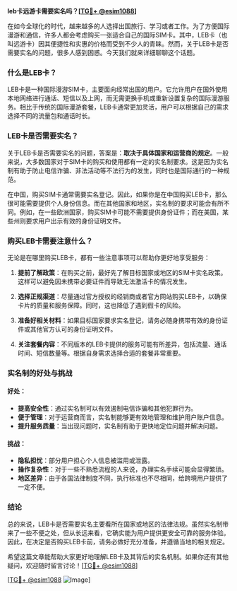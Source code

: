 **leb卡远游卡需要实名吗？[[TG💪+ @esim1088](https://t.me/s/esim1088)]**

在如今全球化的时代，越来越多的人选择出国旅行、学习或者工作。为了方便国际漫游和通信，许多人都会考虑购买一张适合自己的国际SIM卡。其中，LEB卡（也叫远游卡）因其便捷性和实惠的价格而受到不少人的青睐。然而，关于LEB卡是否需要实名的问题，很多人感到困惑。今天我们就来详细聊聊这个话题。

### 什么是LEB卡？

LEB卡是一种国际漫游SIM卡，主要面向经常出国的用户。它允许用户在国外使用本地网络进行通话、短信以及上网，而无需更换手机或重新设置复杂的国际漫游服务。相比于传统的国际漫游套餐，LEB卡通常更加灵活，用户可以根据自己的需求选择不同的流量包和通话时长。

### LEB卡是否需要实名？

关于LEB卡是否需要实名的问题，答案是：**取决于具体国家和运营商的规定**。一般来说，大多数国家对于SIM卡的购买和使用都有一定的实名制要求。这是因为实名制有助于防止电信诈骗、非法活动等不法行为的发生，同时也是国际通行的一种规范。

在中国，购买SIM卡通常需要实名登记。因此，如果你是在中国购买LEB卡，那么很可能需要提供个人身份信息。而在其他国家和地区，实名制的要求可能会有所不同。例如，在一些欧洲国家，购买SIM卡可能不需要提供身份证件；而在美国，某些州则要求用户出示有效的身份证明文件。

### 购买LEB卡需要注意什么？

无论是在哪里购买LEB卡，都有一些注意事项可以帮助你更好地享受服务：

1. **提前了解政策**：在购买之前，最好先了解目标国家或地区的SIM卡实名政策。这样可以避免因未携带必要证件而导致无法激活卡的情况发生。
   
2. **选择正规渠道**：尽量通过官方授权的经销商或者官方网站购买LEB卡，以确保卡片的质量和服务保障。同时，这也降低了遇到假卡的风险。

3. **准备好相关材料**：如果目标国家要求实名登记，请务必随身携带有效的身份证件或其他官方认可的身份证明文件。

4. **关注套餐内容**：不同版本的LEB卡提供的服务可能有所差异，包括流量、通话时间、短信数量等。根据自身需求选择合适的套餐非常重要。

### 实名制的好处与挑战

#### 好处：
- **提高安全性**：通过实名制可以有效遏制电信诈骗和其他犯罪行为。
- **便于管理**：对于运营商而言，实名制能够更有效地管理和维护用户账户信息。
- **提升服务质量**：当出现问题时，实名制有助于更快地定位问题并解决问题。

#### 挑战：
- **隐私担忧**：部分用户担心个人信息被滥用或泄露。
- **操作复杂性**：对于一些不熟悉流程的人来说，办理实名手续可能会显得繁琐。
- **地区差异**：由于各国法律制度不同，执行标准也不尽相同，给跨境用户提供了一定不便。

### 结论

总的来说，LEB卡是否需要实名主要看所在国家或地区的法律法规。虽然实名制带来了一些不便之处，但从长远来看，它确实能为用户提供更安全可靠的服务体验。因此，在决定是否购买LEB卡前，请务必做好充分准备，并遵循当地的相关规定。

希望这篇文章能帮助大家更好地理解LEB卡及其背后的实名机制。如果你还有其他疑问，欢迎随时留言讨论！[[TG💪+ @esim1088](https://t.me/s/esim1088)] 

[[TG💪+ @esim1088](https://t.me/s/esim1088) ![Image](https://i.postimg.cc/4NQfJmqS/Snipaste-2025-05-13-00-14-12.png)]